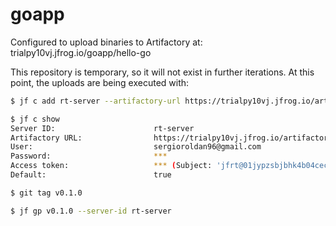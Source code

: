 # goapp

Configured to upload binaries to Artifactory at: trialpy10vj.jfrog.io/goapp/hello-go

This repository is temporary, so it will not exist in further iterations. At this point, the uploads are being executed with:

```bash
$ jf c add rt-server --artifactory-url https://trialpy10vj.jfrog.io/artifactory --user sergioroldan96@gmail.com --password *** --interactive=false

$ jf c show
Server ID:                      rt-server
Artifactory URL:                https://trialpy10vj.jfrog.io/artifactory/
User:                           sergioroldan96@gmail.com
Password:                       ***
Access token:                   *** (Subject: 'jfrt@01jypzsbjbhk4b04cecevm0jv8/users/sergioroldan96@gmail.com')
Default:                        true

$ git tag v0.1.0

$ jf gp v0.1.0 --server-id rt-server
```